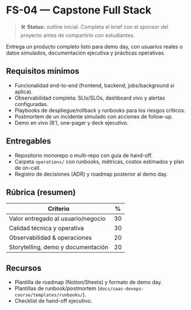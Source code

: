 # FS-04 — Capstone Full Stack

> 🛠️ **Status:** outline inicial. Completa el brief con el sponsor del proyecto antes de compartirlo con estudiantes.

Entrega un producto completo listo para demo day, con usuarios reales o datos simulados, documentación ejecutiva y prácticas operativas.

## Requisitos mínimos
- Funcionalidad end-to-end (frontend, backend, jobs/background si aplica).
- Observabilidad completa: SLIs/SLOs, dashboard vivo y alertas configuradas.
- Playbooks de despliegue/rollback y runbooks para los riesgos críticos.
- Postmortem de un incidente simulado con acciones de follow-up.
- Demo en vivo (8’), one-pager y deck ejecutivo.

## Entregables
- Repositorio monorepo o multi-repo con guía de hand-off.
- Carpeta `operations/` con runbooks, métricas, costos estimados y plan de on-call.
- Registro de decisiones (ADR) y roadmap posterior al demo day.

## Rúbrica (resumen)
| Criterio | % |
| --- | --- |
| Valor entregado al usuario/negocio | 30 |
| Calidad técnica y operativa | 30 |
| Observabilidad & operaciones | 20 |
| Storytelling, demo y documentación | 20 |

## Recursos
- Plantilla de roadmap (Notion/Sheets) y formato de demo day.
- Plantillas de runbook/postmortem (`docs/saas-devops-course/templates/runbooks/`).
- Checklist de hand-off ejecutivo.
